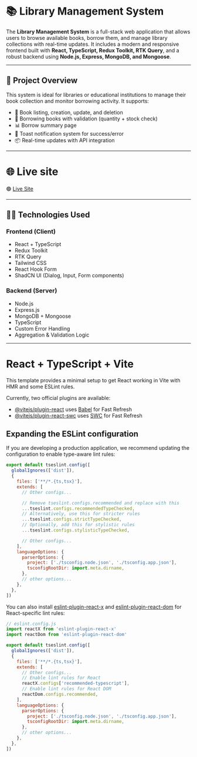 
# 📚 Library Management System

The **Library Management System** is a full-stack web application that allows users to browse available books, borrow them, and manage library collections with real-time updates. It includes a modern and responsive frontend built with **React, TypeScript, Redux Toolkit, RTK Query**, and a robust backend using **Node.js, Express, MongoDB, and Mongoose**.

---

## 🚀 Project Overview

This system is ideal for libraries or educational institutions to manage their book collection and monitor borrowing activity. It supports:

- 📖 Book listing, creation, update, and deletion
- 👤 Borrowing books with validation (quantity + stock check)
- 📊 Borrow summary page
- 🔔 Toast notification system for success/error
- 📦 Real-time updates with API integration

---

# 🌐 Live site

🟢 [Live Site ](https://library-management-client-vert.vercel.app/)

---

## 🧑‍💻 Technologies Used

### Frontend (Client)
- React + TypeScript
- Redux Toolkit
- RTK Query
- Tailwind CSS
- React Hook Form
- ShadCN UI (Dialog, Input, Form components)

### Backend (Server)
- Node.js
- Express.js
- MongoDB + Mongoose
- TypeScript
- Custom Error Handling
- Aggregation & Validation Logic

--- 





# React + TypeScript + Vite

This template provides a minimal setup to get React working in Vite with HMR and some ESLint rules.

Currently, two official plugins are available:

- [@vitejs/plugin-react](https://github.com/vitejs/vite-plugin-react/blob/main/packages/plugin-react) uses [Babel](https://babeljs.io/) for Fast Refresh
- [@vitejs/plugin-react-swc](https://github.com/vitejs/vite-plugin-react/blob/main/packages/plugin-react-swc) uses [SWC](https://swc.rs/) for Fast Refresh

## Expanding the ESLint configuration

If you are developing a production application, we recommend updating the configuration to enable type-aware lint rules:

```js
export default tseslint.config([
  globalIgnores(['dist']),
  {
    files: ['**/*.{ts,tsx}'],
    extends: [
      // Other configs...

      // Remove tseslint.configs.recommended and replace with this
      ...tseslint.configs.recommendedTypeChecked,
      // Alternatively, use this for stricter rules
      ...tseslint.configs.strictTypeChecked,
      // Optionally, add this for stylistic rules
      ...tseslint.configs.stylisticTypeChecked,

      // Other configs...
    ],
    languageOptions: {
      parserOptions: {
        project: ['./tsconfig.node.json', './tsconfig.app.json'],
        tsconfigRootDir: import.meta.dirname,
      },
      // other options...
    },
  },
])
```

You can also install [eslint-plugin-react-x](https://github.com/Rel1cx/eslint-react/tree/main/packages/plugins/eslint-plugin-react-x) and [eslint-plugin-react-dom](https://github.com/Rel1cx/eslint-react/tree/main/packages/plugins/eslint-plugin-react-dom) for React-specific lint rules:

```js
// eslint.config.js
import reactX from 'eslint-plugin-react-x'
import reactDom from 'eslint-plugin-react-dom'

export default tseslint.config([
  globalIgnores(['dist']),
  {
    files: ['**/*.{ts,tsx}'],
    extends: [
      // Other configs...
      // Enable lint rules for React
      reactX.configs['recommended-typescript'],
      // Enable lint rules for React DOM
      reactDom.configs.recommended,
    ],
    languageOptions: {
      parserOptions: {
        project: ['./tsconfig.node.json', './tsconfig.app.json'],
        tsconfigRootDir: import.meta.dirname,
      },
      // other options...
    },
  },
])
```





